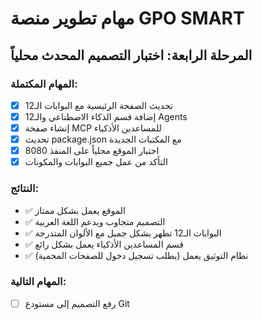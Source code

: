 # مهام تطوير منصة GPO SMART

## المرحلة الرابعة: اختبار التصميم المحدث محلياً

### المهام المكتملة:
- [x] تحديث الصفحة الرئيسية مع البوابات الـ12
- [x] إضافة قسم الذكاء الاصطناعي والـ12 Agents
- [x] إنشاء صفحة MCP للمساعدين الأذكياء
- [x] تحديث package.json مع المكتبات الجديدة
- [x] اختبار الموقع محلياً على المنفذ 8080
- [x] التأكد من عمل جميع البوابات والمكونات

### النتائج:
- ✅ الموقع يعمل بشكل ممتاز
- ✅ التصميم متجاوب ويدعم اللغة العربية
- ✅ البوابات الـ12 تظهر بشكل جميل مع الألوان المتدرجة
- ✅ قسم المساعدين الأذكياء يعمل بشكل رائع
- ✅ نظام التوثيق يعمل (يطلب تسجيل دخول للصفحات المحمية)

### المهام التالية:
- [ ] رفع التصميم إلى مستودع Git

